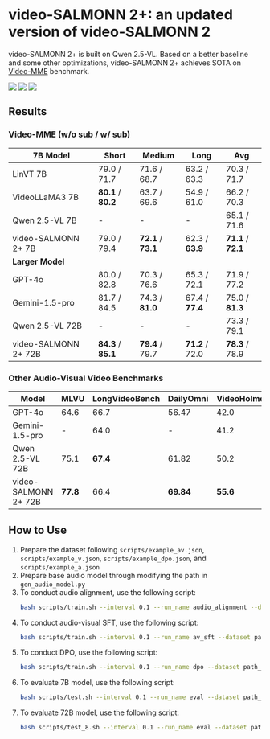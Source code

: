 # video-SALMONN 2+: an updated version of video-SALMONN 2

video-SALMONN 2+ is built on Qwen 2.5-VL. Based on a better baseline and some other optimizations, video-SALMONN 2+ achieves SOTA on [Video-MME](https://video-mme.github.io/home_page.html) benchmark.

<div style='display:flex; gap: 0.25rem; '>
<a href='https://arxiv.org/abs/2506.15220'><img src='https://img.shields.io/badge/paper-PDF-green'></a>
<a href='https://huggingface.co/tsinghua-ee/video-SALMONN-2_plus_7B'><img src='https://img.shields.io/badge/video_SALMONN_2+_7B-checkpoint-yellow'></a>
<a href='https://huggingface.co/tsinghua-ee/video-SALMONN-2_plus_72B'><img src='https://img.shields.io/badge/video_SALMONN_2+_72B-checkpoint-yellow'></a>
</div>

## Results

### Video-MME (w/o sub / w/ sub)

| **7B Model**         | **Short**         | **Medium**        | **Long**      | **Avg**           |
| -------------------- | ----------------- | ----------------- | ------------- | ----------------- |
| LinVT 7B             | 79.0 / 71.7         | 71.6 / 68.7         | 63.2 / 63.3     | 70.3 / 71.7         |
| VideoLLaMA3 7B       | **80.1** / **80.2** | 63.7 / 69.6         | 54.9 / 61.0     | 66.2 / 70.3         |
| Qwen 2.5-VL 7B       | -                 | -                 | -             | 65.1 / 71.6         |
| video-SALMONN 2+ 7B  | 79.0 / 79.4         | **72.1** / **73.1** | 62.3 / **63.9** | **71.1** / **72.1** |
| **Larger Model**     |                   |                   |               |                   |
| GPT-4o               | 80.0 / 82.8         | 70.3 / 76.6         | 65.3 / 72.1     | 71.9 / 77.2         |
| Gemini-1.5-pro       | 81.7 / 84.5         | 74.3 / **81.0**     | 67.4 / **77.4** | 75.0 / **81.3**     |
| Qwen 2.5-VL 72B      | -                 | -                 | -             | 73.3 / 79.1         |
| video-SALMONN 2+ 72B | **84.3** / **85.1** | **79.4** / 79.7     | **71.2** / 72.0 | **78.3** / 78.9     |

### Other Audio-Visual Video Benchmarks

| **Model**            | **MLVU** | **LongVideoBench** | **DailyOmni** | **VideoHolmes** |
| -------------------- | -------- | ------------------ | ------------- | --------------- |
| GPT-4o               | 64.6     | 66.7               | 56.47         | 42.0            |
| Gemini-1.5-pro       | -        | 64.0               | -             | 41.2            |
| Qwen 2.5-VL 72B      | 75.1     | **67.4**           | 61.82         | 50.2            |
| video-SALMONN 2+ 72B | **77.8** | 66.4               | **69.84**     | **55.6**        |

## How to Use
1. Prepare the dataset following `scripts/example_av.json`, `scripts/example_v.json`, `scripts/example_dpo.json`, and `scripts/example_a.json`
2. Prepare base audio model through modifying the path in `gen_audio_model.py`
3. To conduct audio alignment, use the following script:
   ```bash
   bash scripts/train.sh --interval 0.1 --run_name audio_alignment --dataset path_to_dataset --lr 2e-5 --train_qformer --max_frames 768 --max_pixels 61250 --model path_to_audio_model --model_base path_to_audio_model --bs 16 --epoch 5 --save_steps 5000
   ```
4. To conduct audio-visual SFT, use the following script:
    ```bash
    bash scripts/train.sh --interval 0.1 --run_name av_sft --dataset path_to_dataset --lr 2e-5 --train_qformer --train_proj --max_frames 768 --max_pixels 61250 --model audio_align_model --model_base path_to_audio_model --epoch 5 --save_steps 2000 --use_lora --lora_r 128 --lora_alpha 256
    ```
5. To conduct DPO, use the following script:
    ```bash
    bash scripts/train.sh --interval 0.1 --run_name dpo --dataset path_to_dataset --max_frames 768 --max_pixels 61250 --model audio_visual_base --model_base audio_align_model --lora_ckpt audio_visual_checkpoint --train_type gdpo --use_lora --lora_r 128 --lora_alpha 256 --lr 5e-6 --epoch 1 --save_steps 200 --train_qformer --train_proj
    ```
6. To evaluate 7B model, use the following script:
   ```bash
   bash scripts/test.sh --interval 0.1 --run_name eval --dataset path_to_dataset --max_frames 768 --max_pixels 61250 --model path_to_audio_model --model_base path_to_audio_model --lora_ckpt model_ckpt
   ```
7. To evaluate 72B model, use the following script:
   ```bash
   bash scripts/test_8.sh --interval 0.1 --run_name eval --dataset path_to_dataset --max_frames 768 --max_pixels 61250 --model path_to_audio_model --model_base path_to_audio_model --lora_ckpt model_ckpt
   ```
